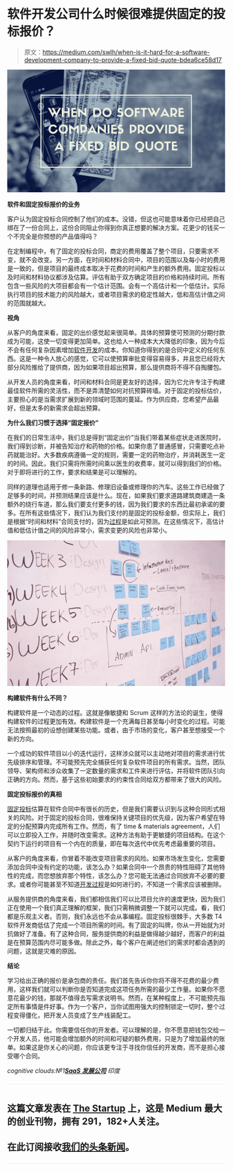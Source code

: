 # 软件开发公司什么时候很难提供固定的投标报价？

> 原文：<https://medium.com/swlh/when-is-it-hard-for-a-software-development-company-to-provide-a-fixed-bid-quote-bdea6ce58d17>

![](img/4b825027ef99c7260635dea81bb3756f.png)

**软件和固定投标报价的业务**

客户认为固定投标合同控制了他们的成本。没错，但这也可能意味着你已经把自己绑在了一份合同上，这份合同阻止你得到你真正想要的解决方案。花更少的钱买一个不完全是你预想的产品值得吗？

在定制编程中，有了固定的投标合同，商定的费用覆盖了整个项目，只要需求不变，就不会改变。另一方面，在时间和材料合同中，项目的范围以及每小时的费用是一致的，但是项目的最终成本取决于花费的时间和产生的额外费用。固定投标以及时间和材料协议都涉及估算。评估有助于双方确定项目的价格和持续时间。所有包含一些风险的大项目都会有一个估计范围。会有一个高估计和一个低估计。实际执行项目的技术能力的风险越大，或者项目需求的稳定性越大，低和高估计值之间的范围就越大。

**视角**

从客户的角度来看，固定的出价感觉起来很简单。具体的预算使可预测的分期付款成为可能，这使一切变得更加简单。这也给人一种成本大大降低的印象，因为今后不会有任何复杂因素增加[软件开发](https://www.cognitiveclouds.com/custom-software-development-services/web-application-development-company)的成本。你知道你得到的是合同中定义的任何东西。这是一种令人放心的感觉，它可以使预算审批变得容易得多，并且您已经将大部分风险推给了提供商，因为如果项目超出预算，那么提供商将不得不自掏腰包。

从开发人员的角度来看，时间和材料合同是更友好的选择，因为它允许专注于构建最佳软件所需的灵活性，而不是弄清楚如何对抗预算砖墙。对于固定的投标估价，主要担心的是当需求扩展到新的领域时范围的蔓延。作为供应商，您希望产品最好，但是太多的新需求会超出预算。

**为什么我们习惯于选择“固定报价”**

在我们的日常生活中，我们总是得到“固定出价”当我们带着某些症状走进医院时，我们得到诊断，并被告知治疗和药物的价格。如果你患了普通感冒，只需要吃点补药就能治好。大多数疾病遵循一定的规则，需要一定的药物治疗，并消耗医生一定的时间。因此，我们只需将所需时间乘以医生的收费率，就可以得到我们的价格。对于即将进行的工作，要求和结果是可以理解的。

同样的道理也适用于修一条新路、修理旧设备或修理你的汽车。这些工作已经做了足够多的时间，并预测结果应该是什么。现在，如果我们要求道路建筑商建造一条额外的绕行车道，那么我们要支付更多的钱，因为我们要求的东西比最初承诺的要多。在所有这些情况下，我们认为我们支付的是固定的投标金额，但实际上，我们是根据“时间和材料”合同支付的，因为[过程](https://www.zibtek.com/process)是如此可预测。在这些情况下，高估计值和低估计值之间的风险非常小，需求变更的风险也非常小。

![](img/32501dd97ab9a6c059355219be7df6e3.png)

**构建软件有什么不同？**

构建软件是一个动态的过程。这就是像敏捷和 Scrum 这样的方法论的诞生，使得构建软件的过程更加有效。构建软件是一个充满每日甚至每小时变化的过程。可能无法按照最初的设想创建某些功能。或者，由于市场的变化，客户甚至想接受一个新的方向。

一个成功的软件项目以小的迭代运行，这样涉众就可以主动地对项目的需求进行优先级排序和管理。不可能预先完全捕获任何复杂软件项目的所有需求。当然，团队领导、架构师和涉众收集了一定数量的需求和工件来进行评估，并将软件团队引向正确的方向。然而，基于这些初始要求的约束性合同给双方都带来了很大的风险。

**固定投标报价的真相**

[固定投标](https://www.zibtek.com/blog/why-fixed-bid-is-a-non-starter-for-dev-teams-in-the-know/)估算在软件合同中有很长的历史，但是我们需要认识到与这种合同形式相关的风险。对于固定的投标合同，很难保持关键项目的优先级，因为客户希望在特定的分配预算内完成所有工作。然而，有了 time & materials agreement，人们可以立即投入工作，并随时改变需求。这种方法有助于更敏捷的项目结构。在这个契约下运行的项目有一个内在的质量，即在每次迭代中优先考虑最重要的项目。

从客户的角度来看，你冒着不能改变项目需求的风险。如果市场发生变化，您需要添加合同中没有约定的功能，该怎么办？如果合同中一个昂贵的特性阻碍了其他特性的完成，而您想放弃那个特性，该怎么办？您可能无法通过合同放弃不必要的要求。或者你可能甚至不知道[开发过程](https://www.cognitiveclouds.com/design-driven-development-process)是如何进行的，不知道一个需求应该被删除。

从服务提供商的角度来看，我们都相信我们可以比项目允许的速度更快，因为我们正在使用一个我们真正理解的框架，我们只需稍微调整一下就可以完成。看，我们都是乐观主义者。否则，我们永远也不会从事编程。固定投标很棘手，大多数 T4 软件开发商低估了完成一个项目所需的时间。有了固定的叫牌，你从一开始就为对抗做好了准备。有了这种合同，服务提供商的利益是做得越少越好，而客户的利益是在预算范围内尽可能多做。除此之外，每个客户在阐述他们的需求时都会遇到的问题，这就是灾难的原因。

**结论**

学习给出正确的报价是承包商的责任。我们首先告诉你你将不得不花费的最少费用，这样我们就可以判断你是否知道完成这项任务所需的最少工作量。如果你不愿意花最少的钱，那就不值得去写需求说明书。然而，在某种程度上，不可能预先指定所有事情是件好事。作为一个客户，当你试图用强大的控制锁定一切时，整个过程变得僵化，把开发人员变成了生产线装配工。

一切都归结于此。你需要信任你的开发者。可以理解的是，你不愿意把钱包交给一个开发人员，他可能会增加额外的时间和可疑的额外费用，只是为了增加最终的账单。如果这是你关心的问题，你应该更专注于寻找你信任的开发商，而不是担心接受哪个合同。

*cognitive clouds:№1*[***SaaS 发展公司***](https://www.cognitiveclouds.com/custom-software-development-services/saas-application-development-company) *印度*

![](img/731acf26f5d44fdc58d99a6388fe935d.png)

## 这篇文章发表在 [The Startup](https://medium.com/swlh) 上，这是 Medium 最大的创业刊物，拥有 291，182+人关注。

## 在此订阅接收[我们的头条新闻](http://growthsupply.com/the-startup-newsletter/)。

![](img/731acf26f5d44fdc58d99a6388fe935d.png)